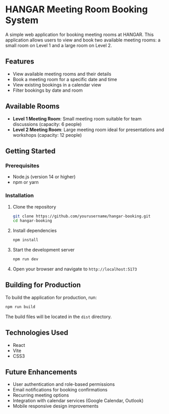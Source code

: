 # HANGAR Meeting Room Booking System

A simple web application for booking meeting rooms at HANGAR. This application allows users to view and book two available meeting rooms: a small room on Level 1 and a large room on Level 2.

## Features

- View available meeting rooms and their details
- Book a meeting room for a specific date and time
- View existing bookings in a calendar view
- Filter bookings by date and room

## Available Rooms

- **Level 1 Meeting Room**: Small meeting room suitable for team discussions (capacity: 6 people)
- **Level 2 Meeting Room**: Large meeting room ideal for presentations and workshops (capacity: 12 people)

## Getting Started

### Prerequisites

- Node.js (version 14 or higher)
- npm or yarn

### Installation

1. Clone the repository
   ```bash
   git clone https://github.com/yourusername/hangar-booking.git
   cd hangar-booking
   ```

2. Install dependencies
   ```bash
   npm install
   ```

3. Start the development server
   ```bash
   npm run dev
   ```

4. Open your browser and navigate to `http://localhost:5173`

## Building for Production

To build the application for production, run:

```bash
npm run build
```

The build files will be located in the `dist` directory.

## Technologies Used

- React
- Vite
- CSS3

## Future Enhancements

- User authentication and role-based permissions
- Email notifications for booking confirmations
- Recurring meeting options
- Integration with calendar services (Google Calendar, Outlook)
- Mobile responsive design improvements
